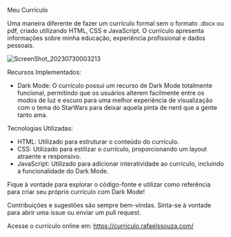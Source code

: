 Meu Currículo

Uma maneira diferente de fazer um curriculo formal sem o formato .docx ou pdf, criado utilizando HTML, CSS e JavaScript. O currículo apresenta informações sobre minha educação, experiência profissional e dados pessoais.

![ScreenShot_20230730003213](https://github.com/RafaaKing/Curriculo/assets/138323110/7cd1e6a5-4f6e-4665-99b8-a336ed69ca81)

Recursos Implementados:
- Dark Mode: O currículo possui um recurso de Dark Mode totalmente funcional, permitindo que os usuários alterem facilmente entre os modos de luz e escuro para uma melhor experiência de visualização com o tema do StarWars para deixar aquela pinta de nerd que a gente tanto ama.

Tecnologias Utilizadas:
- HTML: Utilizado para estruturar o conteúdo do currículo.
- CSS: Utilizado para estilizar o currículo, proporcionando um layout atraente e responsivo.
- JavaScript: Utilizado para adicionar interatividade ao currículo, incluindo a funcionalidade do Dark Mode.

Fique à vontade para explorar o código-fonte e utilizar como referência para criar seu próprio currículo com Dark Mode!

Contribuições e sugestões são sempre bem-vindas. Sinta-se à vontade para abrir uma issue ou enviar um pull request.

Acesse o currículo online em: https://curriculo.rafaelssouza.com/
